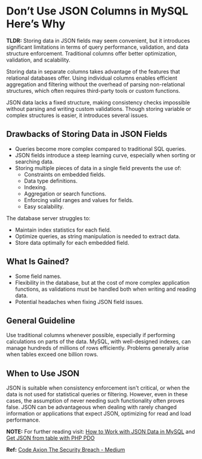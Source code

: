 # Don’t Use JSON Columns in MySQL Here’s Why

**TLDR:** Storing data in JSON fields may seem convenient, but it introduces significant limitations in terms of query performance, validation, and data structure enforcement. Traditional columns offer better optimization, validation, and scalability.

Storing data in separate columns takes advantage of the features that relational databases offer. Using individual columns enables efficient aggregation and filtering without the overhead of parsing non-relational structures, which often requires third-party tools or custom functions.

JSON data lacks a fixed structure, making consistency checks impossible without parsing and writing custom validations. Though storing variable or complex structures is easier, it introduces several issues.

## Drawbacks of Storing Data in JSON Fields

- Queries become more complex compared to traditional SQL queries.
- JSON fields introduce a steep learning curve, especially when sorting or searching data.
- Storing multiple pieces of data in a single field prevents the use of:
  - Constraints on embedded fields.
  - Data type definitions.
  - Indexing.
  - Aggregation or search functions.
  - Enforcing valid ranges and values for fields.
  - Easy scalability.

The database server struggles to:

- Maintain index statistics for each field.
- Optimize queries, as string manipulation is needed to extract data.
- Store data optimally for each embedded field.

## What Is Gained?

- Some field names.
- Flexibility in the database, but at the cost of more complex application functions, as validations must be handled both when writing and reading data.
- Potential headaches when fixing JSON field issues.

## General Guideline

Use traditional columns whenever possible, especially if performing calculations on parts of the data. MySQL, with well-designed indexes, can manage hundreds of millions of rows efficiently. Problems generally arise when tables exceed one billion rows.

## When to Use JSON

JSON is suitable when consistency enforcement isn't critical, or when the data is not used for statistical queries or filtering. However, even in these cases, the assumption of never needing such functionality often proves false. JSON can be advantageous when dealing with rarely changed information or applications that expect JSON, optimizing for read and load performance.

**NOTE:** For further reading visit: [How to Work with JSON Data in MySQL](how.to.use.json.columns.md) and [Get JSON from table with PHP PDO](https://onelinerhub.com/php-pdo/get-json-from-table-with-php-pdo)

**Ref:** [Code Axion The Security Breach - Medium](https://medium.com/@codeaxion77/dont-use-json-columns-in-mysql-here-s-why-efbb82aafffd)
